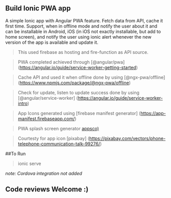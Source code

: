 ## Build Ionic PWA app

A simple Ionic app with Angular PWA feature. Fetch data from API, cache it first time. Support, when in offline mode and notify the user about it and can be installable in Android, iOS (in iOS not exactly installable, but add to home screen), and notify the user using ionic alert whenever the new version of the app is available and update it.

>This used firebase as hosting and fire-function as API source.

>PWA completed achieved through [@angular/pwa] (https://angular.io/guide/service-worker-getting-started)

>Cache API and used it when offline done by using [@ngx-pwa/offline] (https://www.npmjs.com/package/@ngx-pwa/offline)

>Check for update, listen to update success done by using [@angular/service-worker] (https://angular.io/guide/service-worker-intro)

>App Icons generated using [firebase manifest generator] (https://app-manifest.firebaseapp.com/)

>PWA splash screen generator [appsco)](https://appsco.pe/developer/splash-screens)

>Courtesty for app icon [pixabay] (https://pixabay.com/vectors/phone-telephone-communication-talk-99276/)


##To Run

> ionic serve

*note: Cordova integration not added*

## Code reviews Welcome :)



